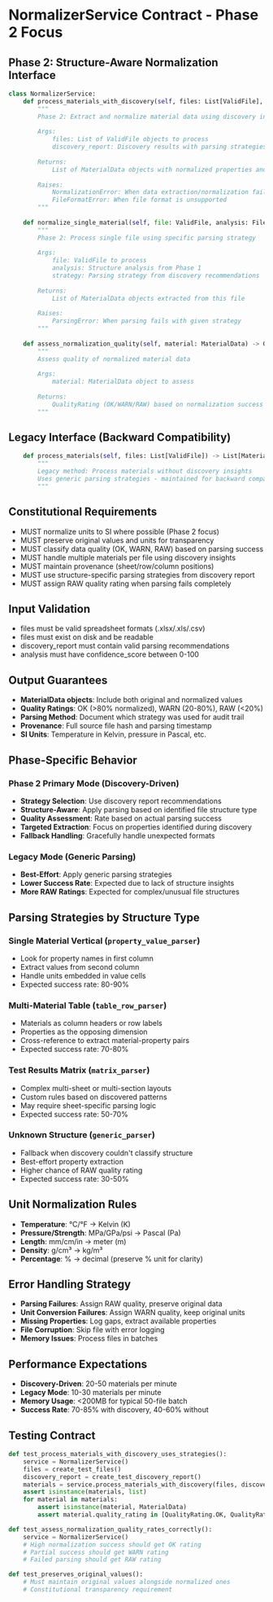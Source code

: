 # NormalizerService Contract - Phase 2 Focus

## Phase 2: Structure-Aware Normalization Interface
```python
class NormalizerService:
    def process_materials_with_discovery(self, files: List[ValidFile], discovery_report: DiscoveryReport) -> List[MaterialData]:
        """
        Phase 2: Extract and normalize material data using discovery insights
        
        Args:
            files: List of ValidFile objects to process
            discovery_report: Discovery results with parsing strategies
            
        Returns:
            List of MaterialData objects with normalized properties and quality ratings
            
        Raises:
            NormalizationError: When data extraction/normalization fails
            FileFormatError: When file format is unsupported
        """
    
    def normalize_single_material(self, file: ValidFile, analysis: FileStructureAnalysis, strategy: str) -> List[MaterialData]:
        """
        Phase 2: Process single file using specific parsing strategy
        
        Args:
            file: ValidFile to process
            analysis: Structure analysis from Phase 1
            strategy: Parsing strategy from discovery recommendations
            
        Returns:
            List of MaterialData objects extracted from this file
            
        Raises:
            ParsingError: When parsing fails with given strategy
        """
    
    def assess_normalization_quality(self, material: MaterialData) -> QualityRating:
        """
        Assess quality of normalized material data
        
        Args:
            material: MaterialData object to assess
            
        Returns:
            QualityRating (OK/WARN/RAW) based on normalization success
        """
```

## Legacy Interface (Backward Compatibility)
```python
    def process_materials(self, files: List[ValidFile]) -> List[MaterialData]:
        """
        Legacy method: Process materials without discovery insights
        Uses generic parsing strategies - maintained for backward compatibility
        """
```

## Constitutional Requirements
- MUST normalize units to SI where possible (Phase 2 focus)
- MUST preserve original values and units for transparency
- MUST classify data quality (OK, WARN, RAW) based on parsing success
- MUST handle multiple materials per file using discovery insights
- MUST maintain provenance (sheet/row/column positions)
- MUST use structure-specific parsing strategies from discovery report
- MUST assign RAW quality rating when parsing fails completely

## Input Validation
- files must be valid spreadsheet formats (.xlsx/.xls/.csv)
- files must exist on disk and be readable
- discovery_report must contain valid parsing recommendations
- analysis must have confidence_score between 0-100

## Output Guarantees
- **MaterialData objects**: Include both original and normalized values
- **Quality Ratings**: OK (>80% normalized), WARN (20-80%), RAW (<20%)
- **Parsing Method**: Document which strategy was used for audit trail
- **Provenance**: Full source file hash and parsing timestamp
- **SI Units**: Temperature in Kelvin, pressure in Pascal, etc.

## Phase-Specific Behavior

### Phase 2 Primary Mode (Discovery-Driven)
- **Strategy Selection**: Use discovery report recommendations
- **Structure-Aware**: Apply parsing based on identified file structure type
- **Quality Assessment**: Rate based on actual parsing success
- **Targeted Extraction**: Focus on properties identified during discovery
- **Fallback Handling**: Gracefully handle unexpected formats

### Legacy Mode (Generic Parsing)
- **Best-Effort**: Apply generic parsing strategies
- **Lower Success Rate**: Expected due to lack of structure insights
- **More RAW Ratings**: Expected for complex/unusual file structures

## Parsing Strategies by Structure Type

### Single Material Vertical (`property_value_parser`)
- Look for property names in first column
- Extract values from second column
- Handle units embedded in value cells
- Expected success rate: 80-90%

### Multi-Material Table (`table_row_parser`)
- Materials as column headers or row labels
- Properties as the opposing dimension
- Cross-reference to extract material-property pairs
- Expected success rate: 70-80%

### Test Results Matrix (`matrix_parser`)
- Complex multi-sheet or multi-section layouts
- Custom rules based on discovered patterns
- May require sheet-specific parsing logic
- Expected success rate: 50-70%

### Unknown Structure (`generic_parser`)
- Fallback when discovery couldn't classify structure
- Best-effort property extraction
- Higher chance of RAW quality rating
- Expected success rate: 30-50%

## Unit Normalization Rules
- **Temperature**: °C/°F → Kelvin (K)
- **Pressure/Strength**: MPa/GPa/psi → Pascal (Pa)
- **Length**: mm/cm/in → meter (m)
- **Density**: g/cm³ → kg/m³
- **Percentage**: % → decimal (preserve % unit for clarity)

## Error Handling Strategy
- **Parsing Failures**: Assign RAW quality, preserve original data
- **Unit Conversion Failures**: Assign WARN quality, keep original units
- **Missing Properties**: Log gaps, extract available properties
- **File Corruption**: Skip file with error logging
- **Memory Issues**: Process files in batches

## Performance Expectations
- **Discovery-Driven**: 20-50 materials per minute
- **Legacy Mode**: 10-30 materials per minute  
- **Memory Usage**: <200MB for typical 50-file batch
- **Success Rate**: 70-85% with discovery, 40-60% without

## Testing Contract
```python
def test_process_materials_with_discovery_uses_strategies():
    service = NormalizerService()
    files = create_test_files()
    discovery_report = create_test_discovery_report()
    materials = service.process_materials_with_discovery(files, discovery_report)
    assert isinstance(materials, list)
    for material in materials:
        assert isinstance(material, MaterialData)
        assert material.quality_rating in [QualityRating.OK, QualityRating.WARN, QualityRating.RAW]

def test_assess_normalization_quality_rates_correctly():
    service = NormalizerService()
    # High normalization success should get OK rating
    # Partial success should get WARN rating  
    # Failed parsing should get RAW rating

def test_preserves_original_values():
    # Must maintain original values alongside normalized ones
    # Constitutional transparency requirement
```
